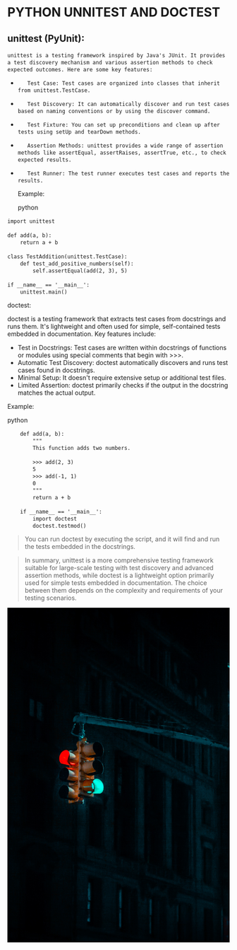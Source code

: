 #                                                        PYTHON UNNITEST AND DOCTEST

   ## unittest (PyUnit):

    unittest is a testing framework inspired by Java's JUnit. It provides a test discovery mechanism and various assertion methods to check expected outcomes. Here are some key features:
*        Test Case: Test cases are organized into classes that inherit from unittest.TestCase.
*        Test Discovery: It can automatically discover and run test cases based on naming conventions or by using the discover command.
*        Test Fixture: You can set up preconditions and clean up after tests using setUp and tearDown methods.
*        Assertion Methods: unittest provides a wide range of assertion methods like assertEqual, assertRaises, assertTrue, etc., to check expected results.
*        Test Runner: The test runner executes test cases and reports the results.

    Example:

    python

```
import unittest

def add(a, b):
    return a + b

class TestAddition(unittest.TestCase):
    def test_add_positive_numbers(self):
        self.assertEqual(add(2, 3), 5)

if __name__ == '__main__':
    unittest.main()
```

doctest:

doctest is a testing framework that extracts test cases from docstrings and runs them. It's lightweight and often used for simple, self-contained tests embedded in documentation. Key features include:

*    Test in Docstrings: Test cases are written within docstrings of functions or modules using special comments that begin with >>>.
*    Automatic Test Discovery: doctest automatically discovers and runs test cases found in docstrings.
*   Minimal Setup: It doesn't require extensive setup or additional test files.
*    Limited Assertion: doctest primarily checks if the output in the docstring matches the actual output.

Example:

python
```
    def add(a, b):
        """
        This function adds two numbers.

        >>> add(2, 3)
        5
        >>> add(-1, 1)
        0
        """
        return a + b

    if __name__ == '__main__':
        import doctest
        doctest.testmod()
```

> You can run doctest by executing the script, and it will find and run the tests embedded in the docstrings.

>In summary, unittest is a more comprehensive testing framework suitable for large-scale testing with test discovery and advanced assertion methods, while doctest is a lightweight option primarily used for simple tests embedded in documentation. The choice between them depends on the complexity and requirements of your testing scenarios.

![road lights](david-watkis-LwRUp8vJJI8-unsplash.jpg)

